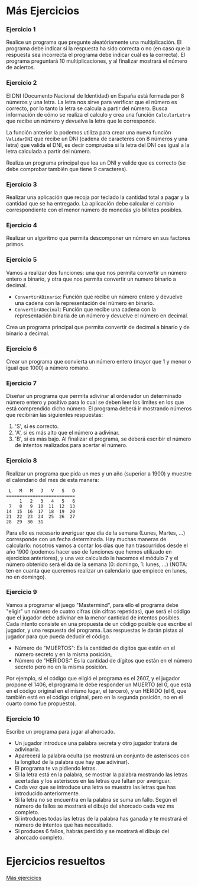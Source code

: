 # Más Ejercicios


### Ejercicio 1

Realice un programa que pregunte aleatóriamente una multiplicación. El programa debe indicar si la respuesta ha sido correcta o no (en caso que la respuesta sea incorrecta el programa debe indicar cuál es la correcta). El programa preguntará 10 multiplicaciones,  y al finalizar mostrará el número de aciertos.

### Ejercicio 2

El DNI (Documento Nacional de Identidad) en España está formada por 8 números y una letra. La letra nos sirve para verificar que el número es correcto, por lo tanto la letra se calcula a partir del número. Busca información de cómo se realiza el calculo y crea una función `CalcularLetra` que recibe un número y devuelva la letra que le corresponde.

La función anterior la podemos utiliza para crear una nueva función `ValidarDNI` que recibe un DNI (cadena de caracteres con 8 números y una letra) que valida el DNI, es decir comprueba si la letra del DNI ces igual a la letra calculada a partir del número.

Realiza un programa principal que lea un DNI y valide que es correcto (se debe comprobar también que tiene 9 caracteres).

### Ejercicio 3

Realizar una aplicación que recoja por teclado la cantidad total a pagar y la cantidad que se ha entregado. La aplicación debe calcular el cambio correspondiente con el menor número de monedas y/o billetes posibles.


### Ejercicio 4

Realizar un algoritmo que permita descomponer un número en sus factores primos.

### Ejercicio 5

Vamos a realizar dos funciones: una que nos permita convertir un número entero a binario, y otra que nos permita convertir un numero binario a decimal.

* `ConvertirABinario`: Función que recibe un número entero y devuelve una cadena con la representación del número en binario.
* `ConvertirADecimal`: Función que recibe una cadena con la representación binaria de un número y devuelve el número en decimal.

Crea un programa principal que permita convertir de decimal a binario y de binario a decimal.

### Ejercicio 6

Crear un programa que convierta un número entero (mayor que 1 y menor o igual que 1000) a número romano.

### Ejercicio 7

Diseñar un programa que permita adivinar al ordenador un determinado número entero y positivo para lo cual se deben leer los límites en los que está comprendido dicho número. El programa deberá ir mostrando números que recibirán las siguientes respuestas:
1. 'S', si es correcto.
2. 'A', si es más alto que el número a adivinar.
3. 'B', si es más bajo.
Al finalizar el programa, se deberá escribir el número de intentos realizados para acertar el número.


### Ejercicio 8
Realizar un programa que pida un mes y un año (superior a 1900) y muestre el calendario del mes de esta manera:
	
	 L   M   M   J   V   S   D
	==========================
	     1   2   3   4   5   6
	 7   8   9  10  11  12  13
	14  15  16  17  18  19  20
	21  22  23  24  25  26  27
	28  29  30  31

Para ello es necesario averiguar que día de la semana (Lunes, Martes, ...) corresponde con un fecha determinada. Hay muchas maneras de calcularlo: nosotros vamos a contar los días que han trascurridos desde el año 1900 (podemos hacer uso de funciones que hemos utilizado en ejercicios anteriores), y una vez calculado le hacemos el módulo  7 y el número obtenido será el da de la semana (0: domingo, 1: lunes, ...) (NOTA: ten en cuanta que queremos realizar un calendario que empiece en lunes, no en domingo).

### Ejercicio 9

Vamos a programar el juego "Mastermind", para ello el programa debe "eligir" un número de cuatro cifras (sin cifras repetidas), que será el código que el jugador debe adivinar en la menor cantidad de intentos posibles. Cada intento consiste en una propuesta de un código posible que escribe el jugador, y una respuesta del programa. Las respuestas le darán pistas al jugador para que pueda deducir el código.

* Número de "MUERTOS": Es la cantidad de dígitos que están en el número secreto y en la misma posición,
* Número de "HERIDOS:" Es la cantidad de dígitos que están en el número secreto pero no en la misma posición.

Por ejemplo, si el código que eligió el programa es el 2607, y el jugador propone el 1406, el programa le debe responder un MUERTO (el 0, que está en el código original en el mismo lugar, el tercero), y un HERIDO (el 6, que también está en el código original, pero en la segunda posición, no en el cuarto como fue propuesto). 

### Ejercicio 10

Escribe un programa para jugar al ahorcado.

* Un jugador introduce una palabra secreta y otro jugador tratará de adivinarla.
* Aparecerá la palabra oculta (se mostrará un conjunto de asteriscos con la longitud de la palabra que hay que adivinar).
* El programa te va pidiendo letras.
* Si la letra está en la palabra, se mostrar la palabra mostrando las letras acertadas y los asteriscos en las letras que faltan por averiguar.
* Cada vez que se introduce una letra se muestra las letras que has introducido anteriormente.
* Si la letra no se encuentra en la palabra se suma un fallo. Según el número de fallos se mostrará el dibujo del ahorcado cada vez ms completo. 
* Si introduces todas las letras de la palabra has ganada y te mostrará el número de intentos que has necesitado.
* Si produces 6 fallos, habrás perdido y se mostrará el dibujo del ahorcado completo.

# Ejercicios resueltos

[Más ejercicios](../../ejercicios/mas_ejercicios)

